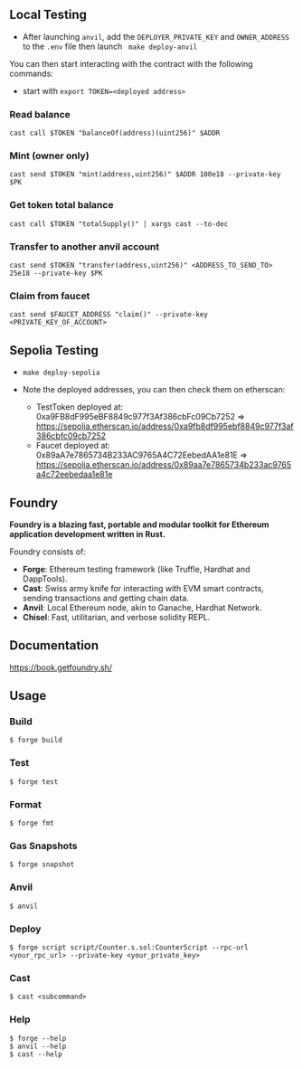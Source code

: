 ## Local Testing
- After launching `anvil`, add the `DEPLOYER_PRIVATE_KEY` and `OWNER_ADDRESS` to the `.env`
file then launch ` make deploy-anvil`

You can then start interacting with the contract with the following commands:
- start with `export TOKEN=<deployed address>`

### Read balance
`cast call $TOKEN "balanceOf(address)(uint256)" $ADDR`
### Mint (owner only)
`cast send $TOKEN "mint(address,uint256)" $ADDR 100e18 --private-key $PK`
### Get token total balance
`cast call $TOKEN "totalSupply()" | xargs cast --to-dec`
### Transfer to another anvil account
`cast send $TOKEN "transfer(address,uint256)" <ADDRESS_TO_SEND_TO> 25e18 --private-key $PK`
### Claim from faucet
`cast send $FAUCET_ADDRESS "claim()" --private-key <PRIVATE_KEY_OF_ACCOUNT>`

## Sepolia Testing
- `make deploy-sepolia`

- Note the deployed addresses, you can then check them on etherscan:
  	- TestToken deployed at: 0xa9FB8dF995eBF8849c977f3Af386cbFc09Cb7252 => https://sepolia.etherscan.io/address/0xa9fb8df995ebf8849c977f3af386cbfc09cb7252
  	- Faucet deployed at: 0x89aA7e7865734B233AC9765A4C72EebedAA1e81E => https://sepolia.etherscan.io/address/0x89aa7e7865734b233ac9765a4c72eebedaa1e81e


## Foundry

**Foundry is a blazing fast, portable and modular toolkit for Ethereum application development written in Rust.**

Foundry consists of:

- **Forge**: Ethereum testing framework (like Truffle, Hardhat and DappTools).
- **Cast**: Swiss army knife for interacting with EVM smart contracts, sending transactions and getting chain data.
- **Anvil**: Local Ethereum node, akin to Ganache, Hardhat Network.
- **Chisel**: Fast, utilitarian, and verbose solidity REPL.

## Documentation

https://book.getfoundry.sh/

## Usage

### Build

```shell
$ forge build
```

### Test

```shell
$ forge test
```

### Format

```shell
$ forge fmt
```

### Gas Snapshots

```shell
$ forge snapshot
```

### Anvil

```shell
$ anvil
```

### Deploy

```shell
$ forge script script/Counter.s.sol:CounterScript --rpc-url <your_rpc_url> --private-key <your_private_key>
```

### Cast

```shell
$ cast <subcommand>
```

### Help

```shell
$ forge --help
$ anvil --help
$ cast --help
```
